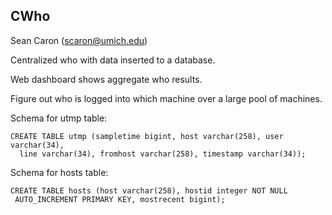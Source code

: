 CWho
----
Sean Caron (scaron@umich.edu)

Centralized who with data inserted to a database.

Web dashboard shows aggregate who results.

Figure out who is logged into which machine over a large pool of machines.

Schema for utmp table:

```
CREATE TABLE utmp (sampletime bigint, host varchar(258), user varchar(34),
  line varchar(34), fromhost varchar(258), timestamp varchar(34));
```

Schema for hosts table:

```
CREATE TABLE hosts (host varchar(258), hostid integer NOT NULL
 AUTO_INCREMENT PRIMARY KEY, mostrecent bigint);
```
